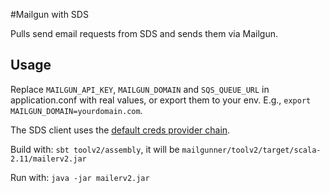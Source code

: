 #Mailgun with SDS

Pulls send email requests from SDS and sends them via Mailgun.

## Usage

Replace `MAILGUN_API_KEY`, `MAILGUN_DOMAIN` and `SQS_QUEUE_URL` in application.conf with real values, or export them to your env. E.g., `export MAILGUN_DOMAIN=yourdomain.com`. 

The SDS client uses the [default creds provider chain](http://docs.aws.amazon.com/AWSSdkDocsJava/latest/DeveloperGuide/credentials.html).

Build with: `sbt toolv2/assembly`, it will be `mailgunner/toolv2/target/scala-2.11/mailerv2.jar`

Run with: `java -jar mailerv2.jar`